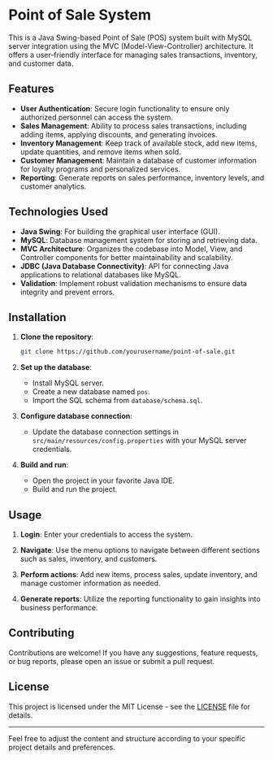 # Point of Sale System

This is a Java Swing-based Point of Sale (POS) system built with MySQL server integration using the MVC (Model-View-Controller) architecture. It offers a user-friendly interface for managing sales transactions, inventory, and customer data.

## Features

- **User Authentication**: Secure login functionality to ensure only authorized personnel can access the system.
- **Sales Management**: Ability to process sales transactions, including adding items, applying discounts, and generating invoices.
- **Inventory Management**: Keep track of available stock, add new items, update quantities, and remove items when sold.
- **Customer Management**: Maintain a database of customer information for loyalty programs and personalized services.
- **Reporting**: Generate reports on sales performance, inventory levels, and customer analytics.

## Technologies Used

- **Java Swing**: For building the graphical user interface (GUI).
- **MySQL**: Database management system for storing and retrieving data.
- **MVC Architecture**: Organizes the codebase into Model, View, and Controller components for better maintainability and scalability.
- **JDBC (Java Database Connectivity)**: API for connecting Java applications to relational databases like MySQL.
- **Validation**: Implement robust validation mechanisms to ensure data integrity and prevent errors.

## Installation

1. **Clone the repository**:
    ```bash
    git clone https://github.com/yourusername/point-of-sale.git
    ```

2. **Set up the database**:
    - Install MySQL server.
    - Create a new database named `pos`.
    - Import the SQL schema from `database/schema.sql`.

3. **Configure database connection**:
    - Update the database connection settings in `src/main/resources/config.properties` with your MySQL server credentials.

4. **Build and run**:
    - Open the project in your favorite Java IDE.
    - Build and run the project.

## Usage

1. **Login**: Enter your credentials to access the system.

2. **Navigate**: Use the menu options to navigate between different sections such as sales, inventory, and customers.

3. **Perform actions**: Add new items, process sales, update inventory, and manage customer information as needed.

4. **Generate reports**: Utilize the reporting functionality to gain insights into business performance.

## Contributing

Contributions are welcome! If you have any suggestions, feature requests, or bug reports, please open an issue or submit a pull request.

## License

This project is licensed under the MIT License - see the [LICENSE](LICENSE) file for details.

---

Feel free to adjust the content and structure according to your specific project details and preferences.